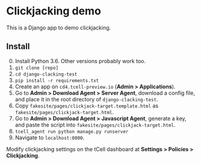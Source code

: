 # Clickjacking demo

This is a Django app to demo clickjacking.

## Install

0. Install Python 3.6. Other versions probably work too.
1. `git clone [repo]`
2. `cd django-clacking-test`
3. `pip install -r requirements.txt`
4. Create an app on `cd4.tcell-preview.io` (<b>Admin > Applications</b>).
5. Go to <b>Admin > Download Agent > Server Agent</b>, download a config file, and place it in the root directory of `django-clacking-test`.
6. Copy `fakesite/pages/clickjack-target.template.html` as `fakesite/pages/clickjack-target.html`.
7. Go to <b>Admin > Download Agent > Javascript Agent</b>, generate a key, and paste the script into `fakesite/pages/clickjack-target.html`.
8. `tcell_agent run python manage.py runserver`
9. Navigate to `localhost:8000`.

Modify clickjacking settings on the tCell dashboard at <b>Settings > Policies > Clickjacking</b>.
